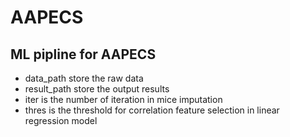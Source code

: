 # AAPECS
## ML pipline for AAPECS
* data_path store the raw data
* result_path store the output results
* iter is the number of iteration in mice imputation
* thres is the threshold for correlation feature selection in linear regression model
